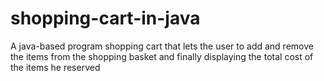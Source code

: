 # shopping-cart-in-java
A java-based program shopping cart that lets the user to add and remove the items from the shopping basket and finally displaying the total cost of the items he reserved
